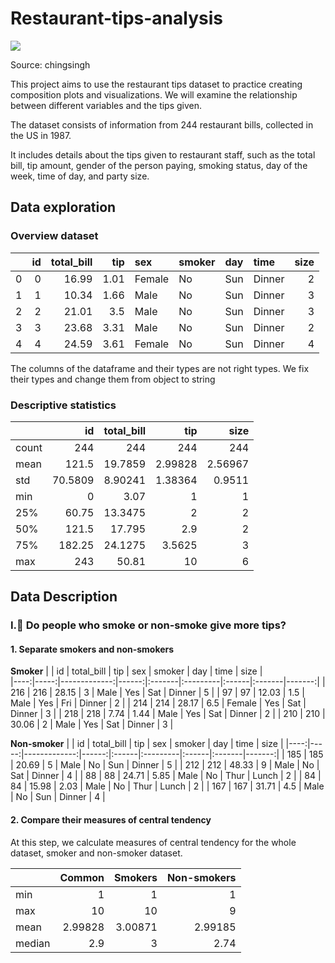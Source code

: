 # Restaurant-tips-analysis
![](https://chingsingh.com/wp-content/uploads/2024/02/1706607374966.webp)

Source: chingsingh

This project aims to use the restaurant tips dataset to practice creating composition plots and visualizations. We will examine the relationship between different variables and the tips given.

The dataset consists of information from 244 restaurant bills, collected in the US in 1987.

It includes details about the tips given to restaurant staff, such as the total bill, tip amount, gender of the person paying, smoking status, day of the week, time of day, and party size.

## Data exploration
### Overview dataset

|    |   id |   total_bill |   tip | sex    | smoker   | day   | time   |   size |
|---:|-----:|-------------:|------:|:-------|:---------|:------|:-------|-------:|
|  0 |    0 |        16.99 |  1.01 | Female | No       | Sun   | Dinner |      2 |
|  1 |    1 |        10.34 |  1.66 | Male   | No       | Sun   | Dinner |      3 |
|  2 |    2 |        21.01 |  3.5  | Male   | No       | Sun   | Dinner |      3 |
|  3 |    3 |        23.68 |  3.31 | Male   | No       | Sun   | Dinner |      2 |
|  4 |    4 |        24.59 |  3.61 | Female | No       | Sun   | Dinner |      4 |

The columns of the dataframe and their types are not right types. We fix their types and change them from object to string

### Descriptive statistics

|       |       id |   total_bill |       tip |      size |
|:------|---------:|-------------:|----------:|----------:|
| count | 244      |    244       | 244       | 244       |
| mean  | 121.5    |     19.7859  |   2.99828 |   2.56967 |
| std   |  70.5809 |      8.90241 |   1.38364 |   0.9511  |
| min   |   0      |      3.07    |   1       |   1       |
| 25%   |  60.75   |     13.3475  |   2       |   2       |
| 50%   | 121.5    |     17.795   |   2.9     |   2       |
| 75%   | 182.25   |     24.1275  |   3.5625  |   3       |
| max   | 243      |     50.81    |  10       |   6       |

## Data Description
### I.🚬 Do people who smoke or non-smoke give more tips?
#### 1. Separate smokers and non-smokers

**Smoker**
|     |   id |   total_bill |   tip | sex    | smoker   | day   | time   |   size |  
|----:|-----:|-------------:|------:|:-------|:---------|:------|:-------|-------:|
| 216 |  216 |        28.15 |  3    | Male   | Yes      | Sat   | Dinner |      5 |
|  97 |   97 |        12.03 |  1.5  | Male   | Yes      | Fri   | Dinner |      2 |
| 214 |  214 |        28.17 |  6.5  | Female | Yes      | Sat   | Dinner |      3 |
| 218 |  218 |         7.74 |  1.44 | Male   | Yes      | Sat   | Dinner |      2 |
| 210 |  210 |        30.06 |  2    | Male   | Yes      | Sat   | Dinner |      3 |


**Non-smoker**
|     |   id |   total_bill |   tip | sex   | smoker   | day   | time   |   size |
|----:|-----:|-------------:|------:|:------|:---------|:------|:-------|-------:|
| 185 |  185 |        20.69 |  5    | Male  | No       | Sun   | Dinner |      5 |
| 212 |  212 |        48.33 |  9    | Male  | No       | Sat   | Dinner |      4 |
|  88 |   88 |        24.71 |  5.85 | Male  | No       | Thur  | Lunch  |      2 |
|  84 |   84 |        15.98 |  2.03 | Male  | No       | Thur  | Lunch  |      2 |
| 167 |  167 |        31.71 |  4.5  | Male  | No       | Sun   | Dinner |      4 |


#### 2. Compare their measures of central tendency

At this step, we calculate measures of central tendency for the whole dataset, smoker and non-smoker dataset.

|        |   Common |   Smokers |   Non-smokers |
|:-------|---------:|----------:|--------------:|
| min    |  1       |   1       |       1       |
| max    | 10       |  10       |       9       |
| mean   |  2.99828 |   3.00871 |       2.99185 |
| median |  2.9     |   3       |       2.74    |

